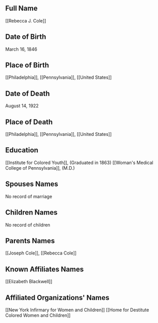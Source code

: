 
## Full Name
[[Rebecca J. Cole]]

## Date of Birth
March 16, 1846

## Place of Birth
[[Philadelphia]], [[Pennsylvania]], [[United States]]

## Date of Death
August 14, 1922

## Place of Death
[[Philadelphia]], [[Pennsylvania]], [[United States]]

## Education
[[Institute for Colored Youth]], (Graduated in 1863)
[[Woman's Medical College of Pennsylvania]], (M.D.)

## Spouses Names
No record of marriage

## Children Names
No record of children

## Parents Names
[[Joseph Cole]], [[Rebecca Cole]]

## Known Affiliates Names
[[Elizabeth Blackwell]]

## Affiliated Organizations' Names
[[New York Infirmary for Women and Children]]
[[Home for Destitute Colored Women and Children]]

